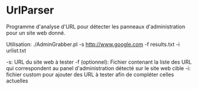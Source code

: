 # UrlParser
Programme d'analyse d'URL pour détecter les panneaux d'administration pour un site web donné.

Utilisation:
./AdminGrabber.pl -s http://www.google.com -f results.txt -i urlist.txt

-s: URL du site web à tester
-f (optionnel): Fichier contenant la liste des URL qui correspondent au panel d'administration détecté sur le site web cible
-i: fichier custom pour ajouter des URL à tester afin de compléter celles actuelles
